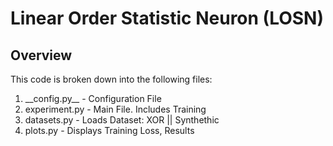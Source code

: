 # Linear Order Statistic Neuron (LOSN)<br>

## Overview

<p> This code is broken down into the following files: </p>

<ol>
<li>__config.py__ - Configuration File
<li>experiment.py - Main File. Includes Training
<li>datasets.py - Loads Dataset: XOR || Synthethic 
<li>plots.py - Displays Training Loss, Results
<ol>


